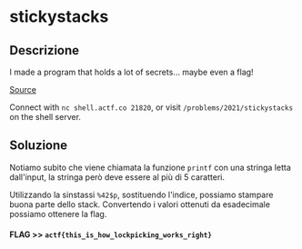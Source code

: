 # stickystacks

## Descrizione

I made a program that holds a lot of secrets... maybe even a flag!

[Source](source.c)

Connect with `nc shell.actf.co 21820`, or visit `/problems/2021/stickystacks` on the shell server.

## Soluzione

Notiamo subito che viene chiamata la funzione `printf` con una stringa letta dall'input, la stringa però deve essere al più di 5 caratteri.

Utilizzando la sinstassi `%42$p`, sostituendo l'indice, possiamo stampare buona parte dello stack. Convertendo i valori ottenuti da esadecimale possiamo ottenere la flag.

#### **FLAG >>** `actf{this_is_how_lockpicking_works_right}`